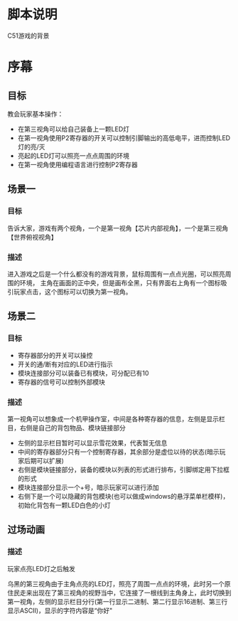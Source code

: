 # 脚本说明
C51游戏的背景

# 序幕
## 目标
教会玩家基本操作：
- 在第三视角可以给自己装备上一颗LED灯
- 在第一视角使用P2寄存器的开关可以控制引脚输出的高低电平，进而控制LED灯的亮/灭
- 亮起的LED灯可以照亮一点点周围的环境
- 在第一视角使用编程语言进行控制P2寄存器

## 场景一
### 目标
告诉大家，游戏有两个视角，一个是第一视角【芯片内部视角】，一个是第三视角【世界俯视视角】
### 描述

进入游戏之后是一个什么都没有的游戏背景，鼠标周围有一点点光圈，可以照亮周围的环境，
主角在画面的正中央，但是画布全黑，只有界面右上角有一个图标吸引玩家点击，这个图标可以切换为第一视角。

## 场景二
### 目标

- 寄存器部分的开关可以操控
- 开关的通/断有对应的LED进行指示
- 模块连接部分可以装备已有模块，可分配已有10
- 寄存器的信号可以控制外部模块

### 描述
第一视角可以想象成一个机甲操作室，中间是各种寄存器的信息，左侧是显示栏目，右侧是自己的背包物品、模块链接部分
- 左侧的显示栏目暂时可以显示雪花效果，代表暂无信息
- 中间的寄存器部分只有一个控制寄存器，其余部分是虚位以待的状态(暗示玩家后期可以扩展)
- 右侧是模块链接部分，装备的模块以列表的形式进行排布，引脚绑定用下拉框的形式
- 模块连接部分显示一个+号，暗示玩家可以进行添加
- 右侧下是一个可以隐藏的背包模块(也可以做成windows的悬浮菜单栏模样)，初始化背包有一颗LED白色的小灯

## 过场动画
### 描述
玩家点亮LED灯之后触发

乌黑的第三视角由于主角点亮的LED灯，照亮了周围一点点的环境，此时另一个原住民走来出现在了第三视角的视野当中，它连接了一根线到主角身上，此时切换到第一视角，左侧的显示栏目分行(第一行显示二进制、第二行显示16进制、第三行显示ASCII)，显示的字符内容是“你好"